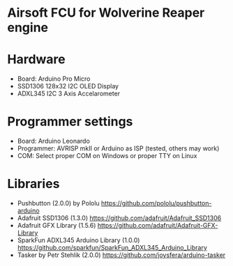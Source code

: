 # Airsoft FCU for Wolverine Reaper engine

# Hardware 

- Board: Arduino Pro Micro
- SSD1306 128x32 I2C OLED Display
- ADXL345 I2C 3 Axis Accelarometer
# Programmer settings

- Board: Arduino Leonardo
- Programmer: AVRISP mkII or Arduino as ISP (tested, others may work)
- COM: Select proper COM on Windows or proper TTY on Linux

# Libraries

- Pushbutton (2.0.0) by Pololu https://github.com/pololu/pushbutton-arduino
- Adafruit SSD1306 (1.3.0) https://github.com/adafruit/Adafruit_SSD1306
- Adafruit GFX Library (1.5.6) https://github.com/adafruit/Adafruit-GFX-Library
- SparkFun ADXL345 Arduino Library (1.0.0) https://github.com/sparkfun/SparkFun_ADXL345_Arduino_Library
- Tasker by Petr Stehlik (2.0.0) https://github.com/joysfera/arduino-tasker